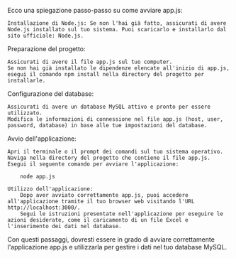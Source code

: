 Ecco una spiegazione passo-passo su come avviare app.js:

    Installazione di Node.js: Se non l'hai già fatto, assicurati di avere Node.js installato sul tuo sistema. Puoi scaricarlo e installarlo dal sito ufficiale: Node.js.

Preparazione del progetto:

    Assicurati di avere il file app.js sul tuo computer.
    Se non hai già installato le dipendenze elencate all'inizio di app.js, esegui il comando npm install nella directory del progetto per installarle.

Configurazione del database:

    Assicurati di avere un database MySQL attivo e pronto per essere utilizzato.
    Modifica le informazioni di connessione nel file app.js (host, user, password, database) in base alle tue impostazioni del database.

Avvio dell'applicazione:

    Apri il terminale o il prompt dei comandi sul tuo sistema operativo.
    Naviga nella directory del progetto che contiene il file app.js.
    Esegui il seguente comando per avviare l'applicazione:

        node app.js

    Utilizzo dell'applicazione:
        Dopo aver avviato correttamente app.js, puoi accedere all'applicazione tramite il tuo browser web visitando l'URL http://localhost:3000/.
        Segui le istruzioni presentate nell'applicazione per eseguire le azioni desiderate, come il caricamento di un file Excel e l'inserimento dei dati nel database.

Con questi passaggi, dovresti essere in grado di avviare correttamente l'applicazione app.js e utilizzarla per gestire i dati nel tuo database MySQL.
